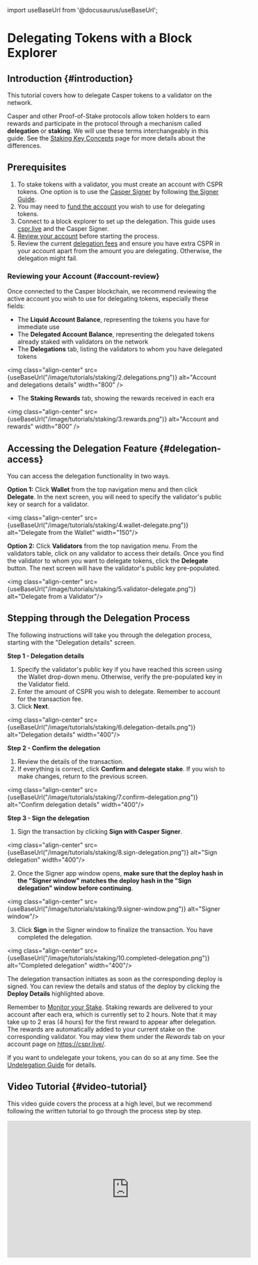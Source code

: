import useBaseUrl from '@docusaurus/useBaseUrl';

# Delegating Tokens with a Block Explorer

## Introduction {#introduction}

This tutorial covers how to delegate Casper tokens to a validator on the network.

Casper and other Proof-of-Stake protocols allow token holders to earn rewards and participate in the protocol through a mechanism called **delegation** or **staking**. We will use these terms interchangeably in this guide. See the [Staking Key Concepts](/staking) page for more details about the differences.

## Prerequisites

1. To stake tokens with a validator, you must create an account with CSPR tokens. One option is to use the [Casper Signer](https://chrome.google.com/webstore/detail/casper-signer/djhndpllfiibmcdbnmaaahkhchcoijce) by following [the Signer Guide](https://docs.cspr.community/docs/user-guides/SignerGuide.html). 
2. You may need to [fund the account](/workflow/funding-from-exchanges) you wish to use for delegating tokens.
3. Connect to a block explorer to set up the delegation. This guide uses [cspr.live](https://cspr.live/) and the Casper Signer.
4. [Review your account](#account-review) before starting the process.
5. Review the current [delegation fees](/staking#delegation-fees) and ensure you have extra CSPR in your account apart from the amount you are delegating. Otherwise, the delegation might fail.

### Reviewing your Account {#account-review}

Once connected to the Casper blockchain, we recommend reviewing the active account you wish to use for delegating tokens, especially these fields:

- The **Liquid Account Balance**, representing the tokens you have for immediate use
- The **Delegated Account Balance**, representing the delegated tokens already staked with validators on the network
- The **Delegations** tab, listing the validators to whom you have delegated tokens

<img class="align-center" src={useBaseUrl("/image/tutorials/staking/2.delegations.png")} alt="Account and delegations details" width="800" />

- The **Staking Rewards** tab, showing the rewards received in each era

<img class="align-center" src={useBaseUrl("/image/tutorials/staking/3.rewards.png")} alt="Account and rewards" width="800" />

## Accessing the Delegation Feature {#delegation-access}

You can access the delegation functionality in two ways.

**Option 1:** Click **Wallet** from the top navigation menu and then click **Delegate**. In the next screen, you will need to specify the validator's public key or search for a validator.

<img class="align-center" src={useBaseUrl("/image/tutorials/staking/4.wallet-delegate.png")} alt="Delegate from the Wallet" width="150"/>

**Option 2:** Click **Validators** from the top navigation menu. From the validators table, click on any validator to access their details. Once you find the validator to whom you want to delegate tokens, click the **Delegate** button. The next screen will have the validator's public key pre-populated.

<img class="align-center" src={useBaseUrl("/image/tutorials/staking/5.validator-delegate.png")} alt="Delegate from a Validator"/>

## Stepping through the Delegation Process

The following instructions will take you through the delegation process, starting with the "Delegation details" screen.

**Step 1 - Delegation details**

1. Specify the validator's public key if you have reached this screen using the Wallet drop-down menu. Otherwise, verify the pre-populated key in the Validator field.
2. Enter the amount of CSPR you wish to delegate. Remember to account for the transaction fee.
3. Click **Next**.

<img class="align-center" src={useBaseUrl("/image/tutorials/staking/6.delegation-details.png")} alt="Delegation details" width="400"/>

**Step 2 - Confirm the delegation**

1. Review the details of the transaction.
2. If everything is correct, click **Confirm and delegate stake**. If you wish to make changes, return to the previous screen.

<img class="align-center" src={useBaseUrl("/image/tutorials/staking/7.confirm-delegation.png")} alt="Confirm delegation details" width="400"/>

**Step 3 - Sign the delegation**

1.  Sign the transaction by clicking **Sign with Casper Signer**.

<img class="align-center" src={useBaseUrl("/image/tutorials/staking/8.sign-delegation.png")} alt="Sign delegation" width="400"/>

2.  Once the Signer app window opens, **make sure that the deploy hash in the "Signer window" matches the deploy hash in the "Sign delegation" window before continuing**.

<img class="align-center" src={useBaseUrl("/image/tutorials/staking/9.signer-window.png")} alt="Signer window"/>

3.  Click **Sign** in the Signer window to finalize the transaction. You have completed the delegation.

<img class="align-center" src={useBaseUrl("/image/tutorials/staking/10.completed-delegation.png")} alt="Completed delegation" width="400"/>

The delegation transaction initiates as soon as the corresponding deploy is signed. You can review the details and status of the deploy by clicking the **Deploy Details** highlighted above. 

Remember to [Monitor your Stake](/staking/#monitoring-rewards). Staking rewards are delivered to your account after each era, which is currently set to 2 hours. Note that it may take up to 2 eras (4 hours) for the first reward to appear after delegation. The rewards are automatically added to your current stake on the corresponding validator. You may view them under the _Rewards_ tab on your account page on <https://cspr.live/>.

If you want to undelegate your tokens, you can do so at any time. See the [Undelegation Guide](/workflow/undelegate-ui) for details.

## Video Tutorial {#video-tutorial}

This video guide covers the process at a high level, but we recommend following the written tutorial to go through the process step by step.

<iframe width="560" height="315" src="https://www.youtube.com/embed/cR3v8AthlkQ" frameborder="0" allow="accelerometer; autoplay; clipboard-write; encrypted-media; gyroscope; picture-in-picture" allowfullscreen></iframe>
